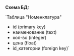 **Схема БД:**

`Таблица "Номенклатура"
- id (primary key)
- наименование (text)
- кол-во (integer)
- цена (float)
- id_категории (foreign key)`